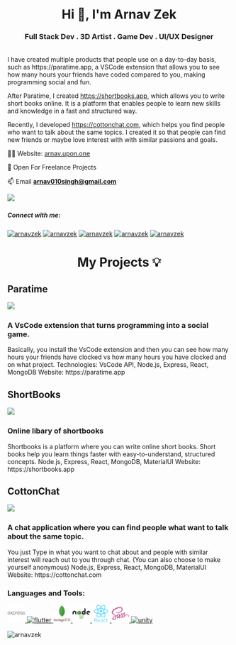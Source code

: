 <h1 align="center">Hi 👋, I'm Arnav Zek</h1>
<h3 align="center">Full Stack Dev . 3D Artist . Game Dev . UI/UX Designer</h3>





<br/>
I have created multiple products that people use on a day-to-day basis, such as https://paratime.app, a VSCode extension that allows you to see how many hours your friends have coded compared to you, making programming social and fun.

After Paratime, I created https://shortbooks.app, which allows you to write short books online. It is a platform that enables people to learn new skills and knowledge in a fast and structured way.

Recently, I developed https://cottonchat.com, which helps you find people who want to talk about the same topics. I created it so that people can find new friends or maybe love interest with with similar passions and goals.


👨‍💻 Website: [arnav.upon.one](arnav.upon.one)

💼 Open For Freelance Projects

📫 Email **arnav010singh@gmail.com**

  
![](https://komarev.com/ghpvc/?username=arnavzek&label=PROFILE+VIEWS)


<h5 align="left">Connect with me:</h5>
<p align="left">
<a href="https://codepen.io/arnavzek" target="blank"><img align="center" src="https://raw.githubusercontent.com/rahuldkjain/github-profile-readme-generator/master/src/images/icons/Social/codepen.svg" alt="arnavzek" height="30" width="40" /></a>
<a href="https://twitter.com/arnavzek" target="blank"><img align="center" src="https://raw.githubusercontent.com/rahuldkjain/github-profile-readme-generator/master/src/images/icons/Social/twitter.svg" alt="arnavzek" height="30" width="40" /></a>
<a href="https://linkedin.com/in/arnavzek" target="blank"><img align="center" src="https://raw.githubusercontent.com/rahuldkjain/github-profile-readme-generator/master/src/images/icons/Social/linked-in-alt.svg" alt="arnavzek" height="30" width="40" /></a>
<a href="https://instagram.com/arnavzek" target="blank"><img align="center" src="https://raw.githubusercontent.com/rahuldkjain/github-profile-readme-generator/master/src/images/icons/Social/instagram.svg" alt="arnavzek" height="30" width="40" /></a>
<a href="https://www.behance.net/arnavzek" target="blank"><img align="center" src="https://raw.githubusercontent.com/rahuldkjain/github-profile-readme-generator/master/src/images/icons/Social/behance.svg" alt="arnavzek" height="30" width="40" /></a>
</p>

<h1 align="center">My Projects 💡</h1>

<h2>Paratime</h2> 
<img src="https://arnav.upon.one/projects/paratime.png" width="400"/>
<h3> A VsCode extension that turns programming into a social game. </h3>
Basically, you install the VsCode extension and then you can see how many hours your friends have clocked vs how many hours you have clocked and on what project.
Technologies: VsCode API, Node.js, Express, React, MongoDB
Website: https://paratime.app

<h2>ShortBooks</h2> 
<img src="https://arnav.upon.one/projects/shortbooks.png" width="400"/>
<h3>  Online libary of shortbooks</h3>
Shortbooks is a platform where you can write online short books. Short books help you learn things faster with easy-to-understand, structured concepts.
Node.js, Express, React, MongoDB, MaterialUI
Website: https://shortbooks.app

<h2>CottonChat</h2> 
<img src="https://arnav.upon.one/projects/cottonchat.png" width="400"/>
<h3>  A chat application where you can find people what want to talk about the same topic.</h3>
You just Type in what you want to chat about and people with similar interest will reach out to you through chat. (You can also choose to make yourself anonymous)
Node.js, Express, React, MongoDB, MaterialUI
Website: https://cottonchat.com


<h3 align="left">Languages and Tools:</h3>
<p align="left"> <a href="https://expressjs.com" target="_blank" rel="noreferrer"> <img src="https://raw.githubusercontent.com/devicons/devicon/master/icons/express/express-original-wordmark.svg" alt="express" width="40" height="40"/> </a> <a href="https://flutter.dev" target="_blank" rel="noreferrer"> <img src="https://www.vectorlogo.zone/logos/flutterio/flutterio-icon.svg" alt="flutter" width="40" height="40"/> </a> <a href="https://www.mongodb.com/" target="_blank" rel="noreferrer"> <img src="https://raw.githubusercontent.com/devicons/devicon/master/icons/mongodb/mongodb-original-wordmark.svg" alt="mongodb" width="40" height="40"/> </a> <a href="https://nodejs.org" target="_blank" rel="noreferrer"> <img src="https://raw.githubusercontent.com/devicons/devicon/master/icons/nodejs/nodejs-original-wordmark.svg" alt="nodejs" width="40" height="40"/> </a> <a href="https://reactjs.org/" target="_blank" rel="noreferrer"> <img src="https://raw.githubusercontent.com/devicons/devicon/master/icons/react/react-original-wordmark.svg" alt="react" width="40" height="40"/> </a> <a href="https://sass-lang.com" target="_blank" rel="noreferrer"> <img src="https://raw.githubusercontent.com/devicons/devicon/master/icons/sass/sass-original.svg" alt="sass" width="40" height="40"/> </a> <a href="https://unity.com/" target="_blank" rel="noreferrer"> <img src="https://www.vectorlogo.zone/logos/unity3d/unity3d-icon.svg" alt="unity" width="40" height="40"/> </a> </p>

<p><img align="center" src="https://github-readme-stats.vercel.app/api/top-langs?username=arnavzek&show_icons=true&locale=en&layout=compact" alt="arnavzek" /></p>

<!--
**arnavzek/arnavzek** is a ✨ _special_ ✨ repository because its `README.md` (this file) appears on your GitHub profile.

Here are some ideas to get you started:

- 🔭 I’m currently working on ...
- 🌱 I’m currently learning ...
- 👯 I’m looking to collaborate on ...
- 🤔 I’m looking for help with ...
- 💬 Ask me about ...
- 📫 How to reach me: ...
- 😄 Pronouns: ...
- ⚡ Fun fact: ...
-->
